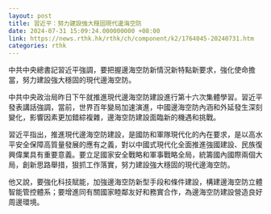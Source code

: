 ```yaml
---
layout: post
title: 習近平：努力建設強大穩固現代邊海空防
date: 2024-07-31 15:09:24.000000000 +08:00
link: https://news.rthk.hk/rthk/ch/component/k2/1764045-20240731.htm
categories: rthk
---
```


中共中央總書記習近平強調，要把握邊海空防新情況新特點新要求，強化使命擔當，努力建設強大穩固的現代邊海空防。

中共中央政治局昨日下午就推進現代邊海空防建設進行第十六次集體學習。習近平發表講話強調，當前，世界百年變局加速演進，中國邊海空防內涵和外延發生深刻變化，影響因素更加錯綜複雜，邊海空防建設面臨新的機遇和挑戰。

習近平指出，推進現代邊海空防建設，是國防和軍隊現代化的內在要求，是以高水平安全保障高質量發展的應有之義，對以中國式現代化全面推進強國建設、民族復興偉業具有重要意義。要立足國家安全戰略和軍事戰略全局，統籌國內國際兩個大局，創新思路舉措，狠抓工作落實，努力建設強大穩固的現代邊海空防。

他又說，要強化科技賦能，加強邊海空防新型手段和條件建設，構建邊海空防立體智能管控體系；要增進同有關國家睦鄰友好和務實合作，為邊海空防建設營造良好周邊環境。　　
